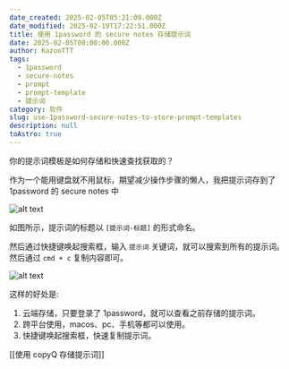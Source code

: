 ```yaml
---
date_created: 2025-02-05T05:21:09.000Z
date_modified: 2025-02-19T17:22:51.000Z
title: 使用 1password 的 secure notes 存储提示词
date: 2025-02-05T00:00:00.000Z
author: KazooTTT
tags:
  - 1password
  - secure-notes
  - prompt
  - prompt-template
  - 提示词
category: 软件
slug: use-1password-secure-notes-to-store-prompt-templates
description: null
toAstro: true
---
```


你的提示词模板是如何存储和快速查找获取的？

作为一个能用键盘就不用鼠标，期望减少操作步骤的懒人，我把提示词存到了 1password 的 secure notes 中

![alt text](<https://pictures.kazoottt.top/2025/02/20250205-IMG-0206ECC45CDD254EB4459701C4E4BBEB.png>)

如图所示，提示词的标题以 `[提示词-标题]` 的形式命名。

然后通过快捷键唤起搜索框，输入 `提示词` 关键词，就可以搜索到所有的提示词。然后通过 `cmd + c` 复制内容即可。

![alt text](<https://pictures.kazoottt.top/2025/02/20250205-IMG-604CC2FCEB905F96DFD11F7F9FCB5704.png>)

这样的好处是:

1. 云端存储，只要登录了 1password，就可以查看之前存储的提示词。
2. 跨平台使用，macos、pc、手机等都可以使用。
3. 快捷键唤起搜索框，快速复制提示词。

[[使用 copyQ 存储提示词]]
